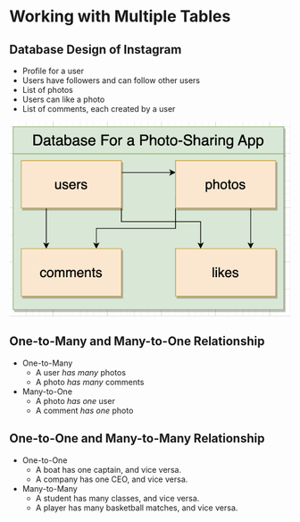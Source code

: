 # Working with Multiple Tables

## Database Design of Instagram

- Profile for a user
- Users have followers and can follow other users
- List of photos
- Users can like a photo
- List of comments, each created by a user

<img src="./pics/database-design-instagram.png" />

## One-to-Many and Many-to-One Relationship

- One-to-Many
    - A user *has many* photos
    - A photo *has many* comments
- Many-to-One
    - A photo *has one* user
    - A comment *has one* photo

## One-to-One and Many-to-Many Relationship

- One-to-One
    - A boat has one captain, and vice versa.
    - A company has one CEO, and vice versa.
- Many-to-Many
    - A student has many classes, and vice versa.
    - A player has many basketball matches, and vice versa.

